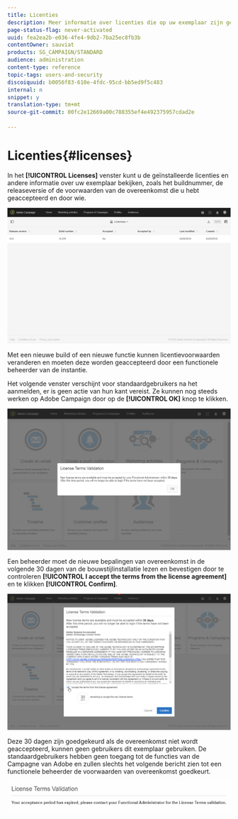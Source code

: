 ```yaml
---
title: Licenties
description: Meer informatie over licenties die op uw exemplaar zijn geïnstalleerd.
page-status-flag: never-activated
uuid: fea2ea2b-e036-4fe4-9db2-7ba25ec8fb3b
contentOwner: sauviat
products: SG_CAMPAIGN/STANDARD
audience: administration
content-type: reference
topic-tags: users-and-security
discoiquuid: b0056f83-610e-4fdc-95cd-bb5ed9f5c483
internal: n
snippet: y
translation-type: tm+mt
source-git-commit: 00fc2e12669a00c788355ef4e492375957cdad2e

---
```



# Licenties{#licenses}

In het **[!UICONTROL Licenses]** venster kunt u de geïnstalleerde licenties en andere informatie over uw exemplaar bekijken, zoals het buildnummer, de releaseversie of de voorwaarden van de overeenkomst die u hebt geaccepteerd en door wie.

![](assets/license_1.png)

Met een nieuwe build of een nieuwe functie kunnen licentievoorwaarden veranderen en moeten deze worden geaccepteerd door een functionele beheerder van de instantie.

Het volgende venster verschijnt voor standaardgebruikers na het aanmelden, er is geen actie van hun kant vereist. Ze kunnen nog steeds werken op Adobe Campaign door op de **[!UICONTROL OK]** knop te klikken.

![](assets/license_2.png)

Een beheerder moet de nieuwe bepalingen van overeenkomst in de volgende 30 dagen van de bouwstijlinstallatie lezen en bevestigen door te controleren **[!UICONTROL I accept the terms from the license agreement]** en te klikken **[!UICONTROL Confirm]**.

![](assets/license_3.png)

Deze 30 dagen zijn goedgekeurd als de overeenkomst niet wordt geaccepteerd, kunnen geen gebruikers dit exemplaar gebruiken. De standaardgebruikers hebben geen toegang tot de functies van de Campagne van Adobe en zullen slechts het volgende bericht zien tot een functionele beheerder de voorwaarden van overeenkomst goedkeurt.

![](assets/license_4.png)

